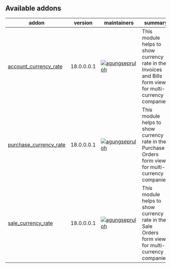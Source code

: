 [//]: # (addons)

Available addons
----------------
addon | version | maintainers | summary
--- | --- | --- | ---
[account_currency_rate](account_currency_rate/) | 18.0.0.0.1 | [![agungsepruloh](https://github.com/agungsepruloh.png?size=30px)](https://github.com/agungsepruloh) | This module helps to show currency rate in the Invoices and Bills form view for multi-currency companies.
[purchase_currency_rate](purchase_currency_rate/) | 18.0.0.0.1 | [![agungsepruloh](https://github.com/agungsepruloh.png?size=30px)](https://github.com/agungsepruloh) | This module helps to show currency rate in the Purchase Orders form view for multi-currency companies.
[sale_currency_rate](sale_currency_rate/) | 18.0.0.0.1 | [![agungsepruloh](https://github.com/agungsepruloh.png?size=30px)](https://github.com/agungsepruloh) | This module helps to show currency rate in the Sale Orders form view for multi-currency companies.

[//]: # (end addons)